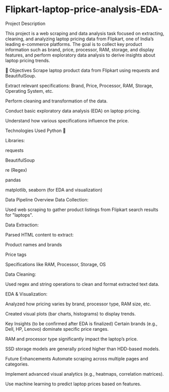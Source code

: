 # Flipkart-laptop-price-analysis-EDA-
Project Description

This project is a web scraping and data analysis task focused on extracting, cleaning, and analyzing laptop pricing data from Flipkart, one of India’s leading e-commerce platforms. The goal is to collect key product information such as brand, price, processor, RAM, storage, and display features, and perform exploratory data analysis to derive insights about laptop pricing trends.

📌 Objectives
Scrape laptop product data from Flipkart using requests and BeautifulSoup.

Extract relevant specifications: Brand, Price, Processor, RAM, Storage, Operating System, etc.

Perform cleaning and transformation of the data.

Conduct basic exploratory data analysis (EDA) on laptop pricing.

Understand how various specifications influence the price.

Technologies Used
Python 🐍

Libraries:

requests

BeautifulSoup

re (Regex)

pandas

matplotlib, seaborn (for EDA and visualization)

 Data Pipeline Overview
Data Collection:

Used web scraping to gather product listings from Flipkart search results for "laptops".

Data Extraction:

Parsed HTML content to extract:

Product names and brands

Price tags

Specifications like RAM, Processor, Storage, OS

Data Cleaning:

Used regex and string operations to clean and format extracted text data.

EDA & Visualization:

Analyzed how pricing varies by brand, processor type, RAM size, etc.

Created visual plots (bar charts, histograms) to display trends.

 Key Insights (to be confirmed after EDA is finalized)
Certain brands (e.g., Dell, HP, Lenovo) dominate specific price ranges.

RAM and processor type significantly impact the laptop’s price.

SSD storage models are generally priced higher than HDD-based models.

 Future Enhancements
Automate scraping across multiple pages and categories.

Implement advanced visual analytics (e.g., heatmaps, correlation matrices).

Use machine learning to predict laptop prices based on features.

